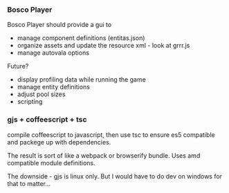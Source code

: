 ### Bosco Player ###

Bosco Player should provide a gui to 
* manage component definitions (entitas.json)
* organize assets and update the resource xml - look at grrr.js
* manage autovala options

Future?
* display profiling data while running the game
* manage entity definitions
* adjust pool sizes
* scripting


### gjs + coffeescript + tsc

compile coffeescript to javascript, then
use tsc to ensure es5 compatible and packege up with dependencies.

The result is sort of like a webpack or browserify bundle.
Uses amd compatible module definitions.


The downside - gjs is linux only.
But I would have to do dev on windows for that to matter...

